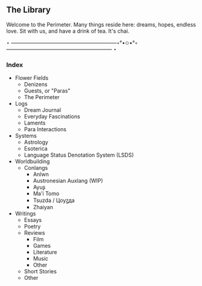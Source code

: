 ## The Library

Welcome to the Perimeter. Many things reside here: dreams, hopes, endless love. Sit with us, and have a drink of tea. It's chai. 


⋆ ————————————————————◦°•✩•°◦ ———————————————————— ⋆
### Index
- Flower Fields
  - Denizens
  - Guests, or "Paras"
  - The Perimeter
- Logs
  - Dream Journal
  - Everyday Fascinations
  - Laments
  - Para Interactions
- Systems
  - Astrology 
  - Esoterica
  - Language Status Denotation System (LSDS)
- Worldbuilding
  - Conlangs
    - Anlwn
    - Austronesian Auxlang (WIP)
    - Ayuʂ
    - Ma'i Tomo
    - Tsuzda / Цoyꙁдa
    - Zhaiyan
- Writings
  - Essays 
  - Poetry
  - Reviews
    - Film
    - Games
    - Literature
    - Music
    - Other
  - Short Stories
  - Other
